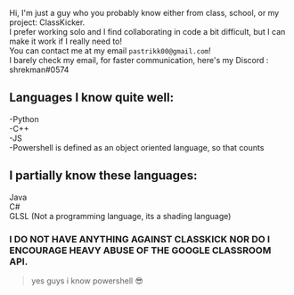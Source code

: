 Hi, I'm just a guy who you probably know either from class, school, or my project: ClassKicker.\
I prefer working solo and I find collaborating in code a bit difficult, but I can make it work if I really need to!\
You can contact me at my email `pastrikk00@gmail.com`!\
I barely check my email, for faster communication, here's my Discord : shrekman#0574

## Languages I know quite well:
-Python\
-C++\
-JS\
-Powershell is defined as an object oriented language, so that counts

## I partially know these languages:
Java\
C#\
GLSL (Not a programming language, its a shading language)


### I DO NOT HAVE ANYTHING AGAINST CLASSKICK NOR DO I ENCOURAGE HEAVY ABUSE OF THE GOOGLE CLASSROOM API. 


> yes guys i know powershell 😎
